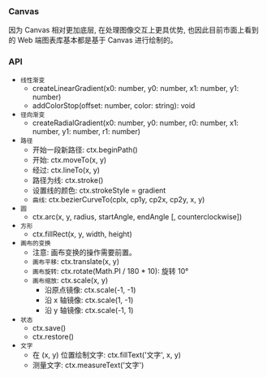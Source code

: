 <!--
abbrlink: fyhtxlx8
-->

### Canvas

因为 Canvas 相对更加底层, 在处理图像交互上更具优势, 也因此目前市面上看到的 Web 端图表库基本都是基于 Canvas 进行绘制的。

### API

* `线性渐变`
  * createLinearGradient(x0: number, y0: number, x1: number, y1: number)
  * addColorStop(offset: number, color: string): void
* `径向渐变`
  * createRadialGradient(x0: number, y0: number, r0: number, x1: number, y1: number, r1: number)
* `路径`
  * 开始一段新路径: ctx.beginPath()
  * 开始: ctx.moveTo(x, y)
  * 经过: ctx.lineTo(x, y)
  * 路径为线: ctx.stroke()
  * 设置线的颜色: ctx.strokeStyle = gradient
  * `曲线`: ctx.bezierCurveTo(cplx, cp1y, cp2x, cp2y, x, y)
* `圆`
  * ctx.arc(x, y, radius, startAngle, endAngle [, counterclockwise])
* `方形`
  * ctx.fillRect(x, y, width, height)
* `画布的变换`
  * 注意: 画布变换的操作需要前置。
  * `画布平移`: ctx.translate(x, y)
  * `画布旋转`: ctx.rotate(Math.PI / 180 * 10): 旋转 10°
  * `画布缩放`: ctx.scale(x, y)
    * 沿原点镜像: ctx.scale(-1, -1)
    * 沿 x 轴镜像: ctx.scale(1, -1)
    * 沿 y 轴镜像: ctx.scale(-1, 1)
* `状态`
  * ctx.save()
  * ctx.restore()
* `文字`
  * 在 (x, y) 位置绘制文字: ctx.fillText('文字', x, y)
  * 测量文字: ctx.measureText('文字')
